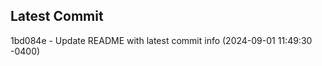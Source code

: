 
## Latest Commit
1bd084e - Update README with latest commit info (2024-09-01 11:49:30 -0400) <Yunxi-Zhou>
